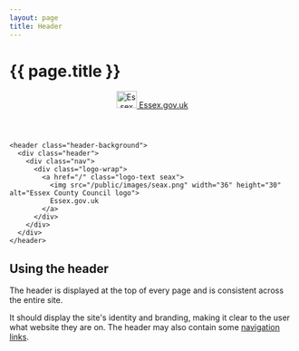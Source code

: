 ```yaml
---
layout: page
title: Header
---
```


# {{ page.title }}

<header class="header-background">
  <div class="header">
    <div class="nav">
      <div class="logo-wrap">
        <a href="/" class="logo-text seax">
          <img src="/public/images/seax.png" width="36" height="30" alt="Essex County Council logo">
          Essex.gov.uk
        </a>
      </div>
    </div>
  </div>
</header>

    <header class="header-background">
      <div class="header">
        <div class="nav">
          <div class="logo-wrap">
            <a href="/" class="logo-text seax">
              <img src="/public/images/seax.png" width="36" height="30" alt="Essex County Council logo">
              Essex.gov.uk
            </a>
          </div>
        </div>
      </div>
    </header>


## Using the header

The header is displayed at the top of every page and is consistent across the entire site.

It should display the site's identity and branding, making it clear to the user what website they are on. The header may also contain some <a href="/docs/core/elements/nav">navigation links</a>.  
